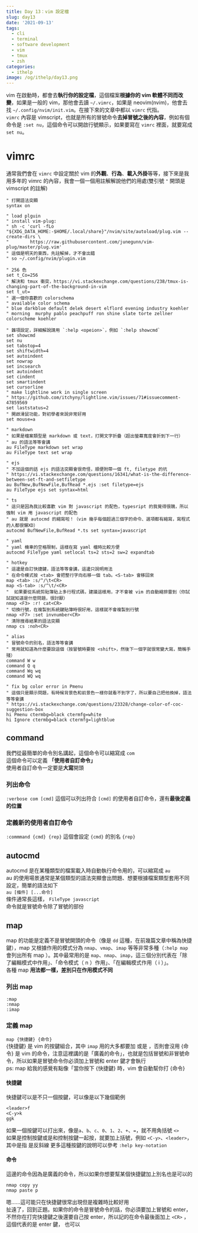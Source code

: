 ```yaml
---
title: Day 13：vim 設定檔
slug: day13
date: '2021-09-13'
tags:
  - cli
  - terminal
  - software development
  - vim
  - tmux
  - zsh
categories:
  - ithelp
image: /og/ithelp/day13.png
---
```


vim 在啟動時，都會去**執行你的設定檔**，這個檔案**根據你的 vim 軟體不同而改變**，如果是一般的 vim，那他會去讀 `~/.vimrc`，如果是 neovim(nvim)，他會去找 `~/.config/nvim/init.vim`。在接下來的文章中都以 `vimrc` 代指。  
`vimrc` 內容是 vimscript，也就是所有的冒號命令**去掉冒號之後的內容**，例如有個命令是 `:set nu`，這個命令可以開啟行號顯示，如果要寫在 `vimrc` 裡面，就要寫成 `set nu`。

# vimrc

通常我們會在 `vimrc` 中設定關於 vim 的**外觀**、**行為**、**載入外掛**等等，接下來是我用多年的 vimrc 的內容，我會一個一個用註解解說他們的用處(雙引號 `"` 開頭是 vimscript 的註解)

```vim
" 打開語法突顯
syntax on

" load plguin
" install vim-plug:
" sh -c 'curl -fLo "${XDG_DATA_HOME:-$HOME/.local/share}"/nvim/site/autoload/plug.vim --create-dirs \
"        https://raw.githubusercontent.com/junegunn/vim-plug/master/plug.vim'
" 這個是明天的東西，先註解掉，才不會出錯
" so ~/.config/nvim/plugin.vim

" 256 色
set t_Co=256
" 解決和 tmux 衝突，https://vi.stackexchange.com/questions/238/tmux-is-changing-part-of-the-background-in-vim
set t_ut=
" 選一個你喜歡的 colorschema
" available color schema
" blue darkblue default delek desert elflord evening industry koehler
" morning  murphy pablo peachpuff ron shine slate torte zellner
colorscheme koehler

" 雜項設定，詳細解說請用 `:help <opeion>`，例如 `:help showcmd`
set showcmd
set nu
set tabstop=4
set shiftwidth=4
set autoindent
set nowrap
set incsearch
set autoindent
set cindent
set smartindent
set cursorline
" make lightline work in single screen
" https://github.com/itchyny/lightline.vim/issues/71#issuecomment-47859569
set laststatus=2
" 開啟滑鼠功能，對初學者來說非常好用
set mouse=a

" markdown
" 如果是檔案類型是 markdown 或 text，打開文字折疊（超出螢幕寬度會折到下一行）
" au 的語法等等會講
au FileType markdown set wrap
au FileType text set wrap

" ejs
" 不加這個的話 ejs 的語法突顯會很奇怪，順便附帶一個 ft, filetype 的坑
" https://vi.stackexchange.com/questions/16341/what-is-the-difference-between-set-ft-and-setfiletype
au BufNew,BufNewFile,BufRead *.ejs :set filetype=ejs
au FileType ejs set syntax=html

" ts
" 這只是因為我比較喜歡 vim 對 javascript 的配色，typesript 的我覺得很醜，所以強制 vim 用 javascript 的配色
" au 就是 autocmd 的縮寫啦！（vim 幾乎每個超過三個字的命令、選項都有縮寫，寫程式的人都很懶XD）
autocmd BufNewFile,BufRead *.ts set syntax=javascript

" yaml
" yaml 機車的空格限制，這樣在寫 yaml 檔時比較方便
autocmd FileType yaml setlocal ts=2 sts=2 sw=2 expandtab

" hotkey
" 這邊是自訂快捷鍵，語法等等會講，這邊只說明用法
" 在命令模式按 <tab> 會把整行字向右移一個 tab。<S-tab> 會移回來
map <tab> :s/^/\t<CR>
map <S-tab> :s/^\t/<CR>
"  如果要從系統剪貼簿貼上多行程式碼，建議這樣用，才不會被 vim 的自動縮排雷到（你試試就知道是什麼問題，很討厭）
nmap <F3> :r! cat<CR>
" 切換行號，在複製到系統鍵貼簿時很好用，這樣就不會複製到行號
nmap <F7> :set invnumber<CR>
" 清除搜尋結果的語法突顯
nmap cs :noh<CR>

" alias
" 冒號命令的別名，語法等等會講
" 常用就知道為什麼要設這個（按冒號時要按 <shift>，然後下一個字就很常變大寫，簡稱手殘）
command W w
command Q q
command Wq wq
command WQ wq

" fix bg color error in Pmenu
" 這個只是顯示問題，有時候背景色和前景色一樣你就看不到字了，所以要自己把他換掉，語法等等會講
" https://vi.stackexchange.com/questions/23328/change-color-of-coc-suggestion-box
hi Pmenu ctermbg=black ctermfg=white
hi Ignore ctermbg=black ctermfg=lightblue
```

## command

我們從最簡單的命令別名講起，這個命令可以縮寫成 `com`  
這個命令可以定義 **「使用者自訂命令」**  
使用者自訂命令一定要是**大寫**開頭

### 列出命令

`:verbose com [cmd]`
這個可以列出符合 `[cmd]` 的使用者自訂命令，還有**最後定義的位置**

### 定義新的使用者自訂命令

`:commmand {cmd} {rep}`
這個會設定 `{cmd}` 的別名 `{rep}`

## autocmd

autocmd 是在某種類型的檔案載入時自動執行命令用的，可以縮寫成 `au`  
au 的使用場景通常是某個類型的語法突顯會出問題、想要根據檔案類型套用不同設定，簡單的語法如下  
`au [條件] [...命令]`  
條件通常長這樣， `FileType javascript`  
命令就是冒號命令除了冒號的部份

## map

map 的功能是定義不是冒號開頭的命令（像是 `dd` 這種，在前幾篇文章中稱為快捷鍵），map 又根據作用的模式分為 `nmap`、`vmap`、`imap` 等等非常多種（`:help map` 會列出所有 map ）。其中最常用的是 `map`、`nmap`、`imap`，這三個分別代表在「除了編輯模式中作用」、「命令模式（ n ）作用」、「在編輯模式作用（ i ）」。  
各種 map **用法都一樣，差別只在作用模式不同**

### 列出 map

```vim
:map
:nmap
:imap
```

### 定義 map

`map {快捷鍵} {命令}`  
{快捷鍵} 是 vim 的按鍵組合，其中 `imap` 用的大多都要加 <Ctrl> 或是 <leader>，否則會沒用
{命令} 是 vim 的命令，注意這裡講的是「廣義的命令」，也就是包括冒號和非冒號命令，所以如果是冒號命令你必須加上冒號和 enter 鍵才會執行  
ps: map 給我的感覺有點像「當你按下 {快捷鍵} 時，vim 會自動幫你打 {命令}

#### 快捷鍵

快捷鍵可以是不只一個按鍵，可以像是以下幾個範例

```
<leader>f
<C-y>k
ggk
```

如果一個按鍵可以打出來，像是`a`、`b`、`c`、`0`、`1`、`2`、`+`、`=`，就不用角括號 `<>`  
如果是控制按鍵或是和控制按鍵一起按，就要加上括號，例如 `<C-y>`、`<leader>`，其中是指 <leader> 是反斜線
更多這種按鍵的說明可以參考 `:help key-notation`

#### 命令

這邊的命令因為是廣義的命令，所以如果你想要幫某個快捷鍵加上別名也是可以的

```vim
nmap copy yy
nmap paste p
```

嗯......這可能只在快捷鍵很常出現但是複雜時比較好用  
扯遠了，回到正題。如果你的命令是冒號命令的話，你必須要加上冒號和 enter，不然你在打完快捷鍵之後還要自己按 enter，所以記的在命令最後面加上 `<CR>` ，這個代表的是 enter 鍵，<Enter> 也可以
